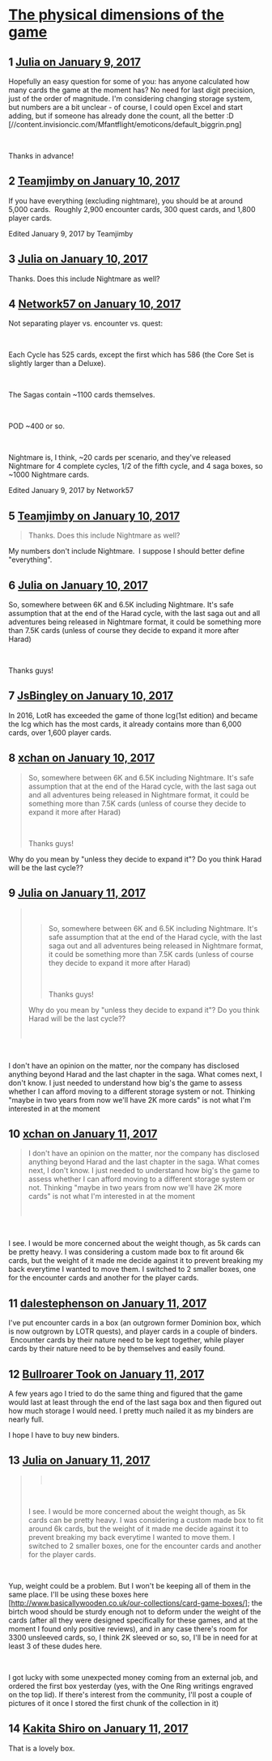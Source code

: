 # [The physical dimensions of the game](https://community.fantasyflightgames.com/topic/239228-the-physical-dimensions-of-the-game/)

## 1 [Julia on January 9, 2017](https://community.fantasyflightgames.com/topic/239228-the-physical-dimensions-of-the-game/?do=findComment&comment=2579762)

Hopefully an easy question for some of you: has anyone calculated how many cards the game at the moment has? No need for last digit precision, just of the order of magnitude. I'm considering changing storage system, but numbers are a bit unclear - of course, I could open Excel and start adding, but if someone has already done the count, all the better :D [//content.invisioncic.com/Mfantflight/emoticons/default_biggrin.png]

 

Thanks in advance!

## 2 [Teamjimby on January 10, 2017](https://community.fantasyflightgames.com/topic/239228-the-physical-dimensions-of-the-game/?do=findComment&comment=2579851)

If you have everything (excluding nightmare), you should be at around 5,000 cards.  Roughly 2,900 encounter cards, 300 quest cards, and 1,800 player cards.

Edited January 9, 2017 by Teamjimby

## 3 [Julia on January 10, 2017](https://community.fantasyflightgames.com/topic/239228-the-physical-dimensions-of-the-game/?do=findComment&comment=2579856)

Thanks. Does this include Nightmare as well?

## 4 [Network57 on January 10, 2017](https://community.fantasyflightgames.com/topic/239228-the-physical-dimensions-of-the-game/?do=findComment&comment=2579868)

Not separating player vs. encounter vs. quest:

 

Each Cycle has 525 cards, except the first which has 586 (the Core Set is slightly larger than a Deluxe).

 

The Sagas contain ~1100 cards themselves.

 

POD ~400 or so.

 

Nightmare is, I think, ~20 cards per scenario, and they've released Nightmare for 4 complete cycles, 1/2 of the fifth cycle, and 4 saga boxes, so ~1000 Nightmare cards.

Edited January 9, 2017 by Network57

## 5 [Teamjimby on January 10, 2017](https://community.fantasyflightgames.com/topic/239228-the-physical-dimensions-of-the-game/?do=findComment&comment=2579877)

> Thanks. Does this include Nightmare as well?

My numbers don't include Nightmare.  I suppose I should better define "everything".

## 6 [Julia on January 10, 2017](https://community.fantasyflightgames.com/topic/239228-the-physical-dimensions-of-the-game/?do=findComment&comment=2580027)

So, somewhere between 6K and 6.5K including Nightmare. It's safe assumption that at the end of the Harad cycle, with the last saga out and all adventures being released in Nightmare format, it could be something more than 7.5K cards (unless of course they decide to expand it more after Harad)

 

Thanks guys!

## 7 [JsBingley on January 10, 2017](https://community.fantasyflightgames.com/topic/239228-the-physical-dimensions-of-the-game/?do=findComment&comment=2580129)

In 2016, LotR has exceeded the game of thone lcg(1st edition) and became the lcg which has the most cards, it already contains more than 6,000 cards, over 1,600 player cards.

## 8 [xchan on January 10, 2017](https://community.fantasyflightgames.com/topic/239228-the-physical-dimensions-of-the-game/?do=findComment&comment=2581321)

> So, somewhere between 6K and 6.5K including Nightmare. It's safe assumption that at the end of the Harad cycle, with the last saga out and all adventures being released in Nightmare format, it could be something more than 7.5K cards (unless of course they decide to expand it more after Harad)
> 
>  
> 
> Thanks guys!

Why do you mean by "unless they decide to expand it"? Do you think Harad will be the last cycle??

## 9 [Julia on January 11, 2017](https://community.fantasyflightgames.com/topic/239228-the-physical-dimensions-of-the-game/?do=findComment&comment=2582099)

>  
> 
> > So, somewhere between 6K and 6.5K including Nightmare. It's safe assumption that at the end of the Harad cycle, with the last saga out and all adventures being released in Nightmare format, it could be something more than 7.5K cards (unless of course they decide to expand it more after Harad)
> > 
> >  
> > 
> > Thanks guys!
> 
> Why do you mean by "unless they decide to expand it"? Do you think Harad will be the last cycle??
> 
>  

 

I don't have an opinion on the matter, nor the company has disclosed anything beyond Harad and the last chapter in the saga. What comes next, I don't know. I just needed to understand how big's the game to assess whether I can afford moving to a different storage system or not. Thinking "maybe in two years from now we'll have 2K more cards" is not what I'm interested in at the moment

## 10 [xchan on January 11, 2017](https://community.fantasyflightgames.com/topic/239228-the-physical-dimensions-of-the-game/?do=findComment&comment=2582177)

> I don't have an opinion on the matter, nor the company has disclosed anything beyond Harad and the last chapter in the saga. What comes next, I don't know. I just needed to understand how big's the game to assess whether I can afford moving to a different storage system or not. Thinking "maybe in two years from now we'll have 2K more cards" is not what I'm interested in at the moment
> 
>  

 

I see. I would be more concerned about the weight though, as 5k cards can be pretty heavy. I was considering a custom made box to fit around 6k cards, but the weight of it made me decide against it to prevent breaking my back everytime I wanted to move them. I switched to 2 smaller boxes, one for the encounter cards and another for the player cards.

## 11 [dalestephenson on January 11, 2017](https://community.fantasyflightgames.com/topic/239228-the-physical-dimensions-of-the-game/?do=findComment&comment=2582279)

I've put encounter cards in a box (an outgrown former Dominion box, which is now outgrown by LOTR quests), and player cards in a couple of binders.  Encounter cards by their nature need to be kept together, while player cards by their nature need to be by themselves and easily found.

## 12 [Bullroarer Took on January 11, 2017](https://community.fantasyflightgames.com/topic/239228-the-physical-dimensions-of-the-game/?do=findComment&comment=2582359)

A few years ago I tried to do the same thing and figured that the game would last at least through the end of the last saga box and then figured out how much storage I would need. I pretty much nailed it as my binders are nearly full.

I hope I have to buy new binders.

## 13 [Julia on January 11, 2017](https://community.fantasyflightgames.com/topic/239228-the-physical-dimensions-of-the-game/?do=findComment&comment=2583660)

> >  
> 
>  
> 
> I see. I would be more concerned about the weight though, as 5k cards can be pretty heavy. I was considering a custom made box to fit around 6k cards, but the weight of it made me decide against it to prevent breaking my back everytime I wanted to move them. I switched to 2 smaller boxes, one for the encounter cards and another for the player cards.

 

Yup, weight could be a problem. But I won't be keeping all of them in the same place. I'll be using these boxes here [http://www.basicallywooden.co.uk/our-collections/card-game-boxes/]; the birtch wood should be sturdy enough not to deform under the weight of the cards (after all they were designed specifically for these games, and at the moment I found only positive reviews), and in any case there's room for 3300 unsleeved cards, so, I think 2K sleeved or so, so, I'll be in need for at least 3 of these dudes here.

 

I got lucky with some unexpected money coming from an external job, and ordered the first box yesterday (yes, with the One Ring writings engraved on the top lid). If there's interest from the community, I'll post a couple of pictures of it once I stored the first chunk of the collection in it)

## 14 [Kakita Shiro on January 11, 2017](https://community.fantasyflightgames.com/topic/239228-the-physical-dimensions-of-the-game/?do=findComment&comment=2583754)

That is a lovely box.


